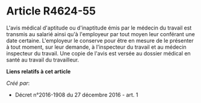 # Article R4624-55

L'avis médical d'aptitude ou d'inaptitude émis par le médecin du travail est transmis au salarié ainsi qu'à l'employeur par
tout moyen leur conférant une date certaine. L'employeur le conserve pour être en mesure de le présenter à tout moment, sur
leur demande, à l'inspecteur du travail et au médecin inspecteur du travail. Une copie de l'avis est versée au dossier
médical en santé au travail du travailleur.

**Liens relatifs à cet article**

_Créé par_:

  - Décret n°2016-1908 du 27 décembre 2016 - art. 1
